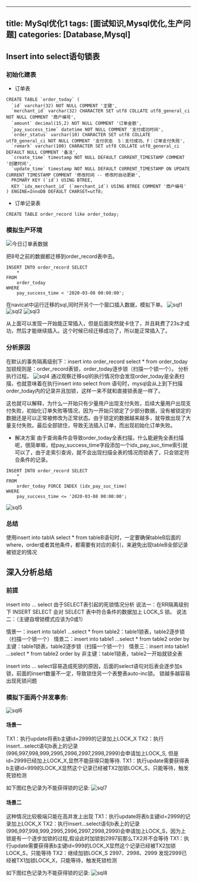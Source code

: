 
---
title: MySql优化1
tags: [面试知识,Mysql优化,生产问题]
categories: [Database,Mysql]
---
## Insert into select语句锁表
### 初始化建表
* 订单表

```
CREATE TABLE `order_today` (
  `id` varchar(32) NOT NULL COMMENT '主键',
  `merchant_id` varchar(32) CHARACTER SET utf8 COLLATE utf8_general_ci NOT NULL COMMENT '商户编号',
  `amount` decimal(15,2) NOT NULL COMMENT '订单金额',
  `pay_success_time` datetime NOT NULL COMMENT '支付成功时间',
  `order_status` varchar(10) CHARACTER SET utf8 COLLATE utf8_general_ci NOT NULL COMMENT '支付状态  S：支付成功、F：订单支付失败',
  `remark` varchar(100) CHARACTER SET utf8 COLLATE utf8_general_ci DEFAULT NULL COMMENT '备注',
  `create_time` timestamp NOT NULL DEFAULT CURRENT_TIMESTAMP COMMENT '创建时间',
  `update_time` timestamp NOT NULL DEFAULT CURRENT_TIMESTAMP ON UPDATE CURRENT_TIMESTAMP COMMENT '修改时间 -- 修改时自动更新',
  PRIMARY KEY (`id`) USING BTREE,
  KEY `idx_merchant_id` (`merchant_id`) USING BTREE COMMENT '商户编号'
) ENGINE=InnoDB DEFAULT CHARSET=utf8;
```

* 订单记录表
```
CREATE TABLE order_record like order_today;
```
### 模拟生产环境
![今日订单表数据](/sql/今日订单表数据.png "今日订单表数据")

把8号之前的数据都迁移到order_record表中去。
```
INSERT INTO order_record SELECT
    * 
FROM
    order_today 
WHERE
    pay_success_time < '2020-03-08 00:00:00';
```
在navicat中运行迁移的sql,同时开另个一个窗口插入数据，模拟下单。
![sql1](/sql/sql1.png "sql1")
![sql2](/sql/sql2.png "sql2")
![sql3](/sql/sql3.png "sql3")

从上面可以发现一开始能正常插入，但是后面突然就卡住了，并且耗费了23s才成功，然后才能继续插入。这个时候已经迁移成功了，所以能正常插入了。

### 分析原因
在默认的事务隔离级别下：insert into order_record select * from order_today 加锁规则是：order_record表锁，order_today逐步锁（扫描一个锁一个）。
分析执行过程。
![sql4](/sql/sql4.png "sql4")
通过观察迁移sql的执行情况你会发现order_today是全表扫描，也就意味着在执行insert into select from 语句时，mysql会从上到下扫描order_today内的记录并且加锁，这样一来不就和直接锁表是一样了。

这也就可以解释，为什么一开始只有少量用户出现支付失败，后续大量用户出现支付失败，初始化订单失败等情况，因为一开始只锁定了少部分数据，没有被锁定的数据还是可以正常被修改为正常状态。由于锁定的数据越来越多，就导致出现了大量支付失败。最后全部锁住，导致无法插入订单，而出现初始化订单失败。
* 解决方案
由于查询条件会导致order_today全表扫描，什么能避免全表扫描呢，很简单嘛，给pay_success_time字段添加一个idx_pay_suc_time索引就可以了，由于走索引查询，就不会出现扫描全表的情况而锁表了，只会锁定符合条件的记录。

```
INSERT INTO order_record SELECT
    * 
FROM
    order_today FORCE INDEX (idx_pay_suc_time)
WHERE
    pay_success_time <= '2020-03-08 00:00:00';
```
![sql5](/sql/sql5.png "sql5")

### 总结
使用insert into tablA select * from tableB语句时，一定要确保tableB后面的where，order或者其他条件，都需要有对应的索引，来避免出现tableB全部记录被锁定的情况

## 深入分析总结
### 前提
insert into ... select 由于SELECT表引起的死锁情况分析
说法一：在RR隔离级别下 INSERT SELECT 会对 SELECT 表中符合条件的数据加上 LOCK_S 锁。
说法二：（主键自增锁模式应该为0或1）

情景一：insert into table1 ...select * from table2：table1锁表，table2逐步锁（扫描一个锁一个）
情景二：insert into table1 ...select * from table2 order by 主键：table1锁表，table2逐步锁（扫描一个锁一个）
情景三：insert into table1 ...select * from table2 order by 非主键：table1锁表，table2一开始就锁全表

insert into ... select容易造成死锁的原因，后面的select语句对后表会逐步加s锁，前面的insert数量不一定，导致锁住另一个表整表auto-inc锁。 锁越多越容易出现死锁问题

### 模拟下面两个并发事务:
![sql6](/sql/sql6.png "sql6")

#### 场景一
TX1：执行update将表b主键id=2999的记录加上LOCK_X
TX2：执行insert...select语句b表上的记录(996,997,998,999,2995,2996,2997,2998,2999)会申请加上LOCK_S, 但是id=2999已经加上LOCK_X,显然不能获得只能等待.
TX1：执行update需要获得表b主键id=999的LOCK_X显然这个记录已经被TX2加锁LOCK_S，只能等待，触发死锁检测

如下图红色记录为不能获得锁的记录:
![sql7](/sql/sql7.png "sql7")

#### 场景二
这种情况比较极端只能在高并发上出现
TX1：执行update将表b主键id=2999的记录加上LOCK_X
TX2：执行insert...select语句b表上的记录(996,997,998,999,2995,2996,2997,2998,2999)会申请加上LOCK_S，因为上锁是有一个逐步加锁的过程,假设此时加锁到2997前那么TX2并不会等待
TX1：执行update需要获得表b主键id=999的LOCK_X显然这个记录已经被TX2加锁LOCK_S，只能等待
TX2：继续加锁LOCK_S 2997、2998、2999 发现2999已经被TX1加锁LOCK_X，只能等待，触发死锁检测

如下图红色记录为不能获得锁的记录:
![sql8](/sql/sql8.png "sql8")